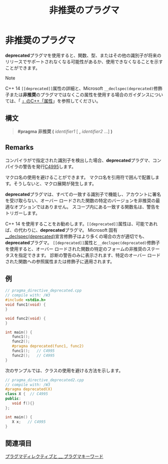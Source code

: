 ﻿---
title: 非推奨のプラグマ
ms.date: 08/29/2019
f1_keywords:
- vc-pragma.deprecated
- deprecated_CPP
helpviewer_keywords:
- deprecated pragma
- pragmas, deprecated
ms.assetid: 9c046f12-7875-499a-8d5d-12f8642fed2d
ms.openlocfilehash: 2e76d1c53cb900c108e2839a9aad17b330143a5d
ms.sourcegitcommit: 6e1c1822e7bcf3d2ef23eb8fac6465f88743facf
ms.translationtype: MT
ms.contentlocale: ja-JP
ms.lasthandoff: 09/03/2019
ms.locfileid: "70222406"
---
# <a name="deprecated-pragma"></a>非推奨のプラグマ

**deprecated**プラグマを使用すると、関数、型、またはその他の識別子が将来のリリースでサポートされなくなる可能性があるか、使用できなくなることを示すことができます。

> [!NOTE]
> C++ 14 `[[deprecated]]`属性の詳細と、Microsoft `__declspec(deprecated)`修飾子または**非推奨**のプラグマではなくこの属性を使用する場合のガイダンスについては、「 [」のC++「属性](../cpp/attributes.md)」を参照してください。

## <a name="syntax"></a>構文

> **#pragma 非推奨 (** *identifier1* [ **,** *identifier2* ...] **)**

## <a name="remarks"></a>Remarks

コンパイラがで指定された識別子を検出した場合、**deprecated**プラグマ、コンパイラの警告を発行[C4995](../error-messages/compiler-warnings/compiler-warning-level-3-c4995.md)します。

マクロ名の使用を避けることができます。 マクロ名を引用符で囲んで配置します。そうしないと、マクロ展開が発生します。

**deprecated**プラグマは、すべての一致する識別子で機能し、アカウントに署名を受け取らない、オーバー ロードされた関数の特定のバージョンを非推奨の最適なオプションではありません。 スコープ内にある一致する関数名は、警告をトリガーします。

C++ 14 を使用することをお勧めします。`[[deprecated]]`属性は、可能であれば、の代わりに、**deprecated**プラグマ。 Microsoft 固有[__declspec(deprecated)](../cpp/deprecated-cpp.md)宣言修飾子はより多くの場合の方が適切でも、**deprecated**プラグマ。 `[[deprecated]]`属性と`__declspec(deprecated)`修飾子を使用すると、オーバー ロードされた関数の特定のフォームの非推奨のステータスを指定できます。 診断の警告のみに表示されます、特定のオーバー ロードされた関数への参照属性または修飾子に適用されます。

## <a name="example"></a>例

```cpp
// pragma_directive_deprecated.cpp
// compile with: /W3
#include <stdio.h>
void func1(void) {
}

void func2(void) {
}

int main() {
   func1();
   func2();
   #pragma deprecated(func1, func2)
   func1();   // C4995
   func2();   // C4995
}
```

次のサンプルでは、クラスの使用を避ける方法を示します。

```cpp
// pragma_directive_deprecated2.cpp
// compile with: /W3
#pragma deprecated(X)
class X {  // C4995
public:
   void f(){}
};

int main() {
   X x;   // C4995
}
```

## <a name="see-also"></a>関連項目

[プラグマディレクティブと __ プラグマキーワード](../preprocessor/pragma-directives-and-the-pragma-keyword.md)
